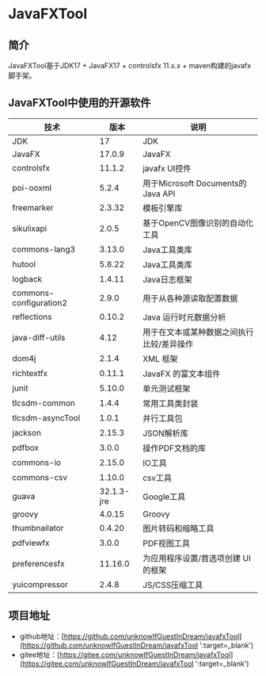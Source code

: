 # JavaFXTool

## 简介
JavaFXTool基于JDK17 + JavaFX17 + controlsfx 11.x.x + maven构建的javafx脚手架。

## JavaFXTool中使用的开源软件

| 技术                     | 版本         | 说明                             |
|------------------------|------------|--------------------------------|
| JDK                    | 17         | JDK                            |
| JavaFX                 | 17.0.9     | JavaFX                         |
| controlsfx             | 11.1.2     | javafx UI控件                    |
| poi-ooxml              | 5.2.4      | 用于Microsoft Documents的Java API |
| freemarker             | 2.3.32     | 模板引擎库                          |
| sikulixapi             | 2.0.5      | 基于OpenCV图像识别的自动化工具             |
| commons-lang3          | 3.13.0     | Java工具类库                       |
| hutool                 | 5.8.22     | Java工具类库                       |
| logback                | 1.4.11     | Java日志框架                       |
| commons-configuration2 | 2.9.0      | 用于从各种源读取配置数据                   |
| reflections            | 0.10.2     | Java 运行时元数据分析                  |
| java-diff-utils        | 4.12       | 用于在文本或某种数据之间执行比较/差异操作          |
| dom4j                  | 2.1.4      | XML 框架                         |
| richtextfx             | 0.11.1     | JavaFX 的富文本组件                  |
| junit                  | 5.10.0     | 单元测试框架                         |
| tlcsdm-common          | 1.4.4      | 常用工具类封装                        |
| tlcsdm-asyncTool       | 1.0.1      | 并行工具包                          |
| jackson                | 2.15.3     | JSON解析库                        |
| pdfbox                 | 3.0.0      | 操作PDF文档的库                      |
| commons-io             | 2.15.0     | IO工具                           |
| commons-csv            | 1.10.0     | csv工具                          |
| guava                  | 32.1.3-jre | Google工具                       |
| groovy                 | 4.0.15     | Groovy                         |
| thumbnailator          | 0.4.20     | 图片转码和缩略工具                      |
| pdfviewfx              | 3.0.0      | PDF视图工具                        |
| preferencesfx          | 11.16.0    | 为应用程序设置/首选项创建 UI 的框架           |
| yuicompressor          | 2.4.8      | JS/CSS压缩工具                     |

## 项目地址
- github地址：[https://github.com/unknowIfGuestInDream/javafxTool](https://github.com/unknowIfGuestInDream/javafxTool ':target=_blank')
- gitee地址：[https://gitee.com/unknowIfGuestInDream/javafxTool](https://gitee.com/unknowIfGuestInDream/javafxTool ':target=_blank')
